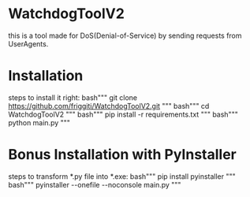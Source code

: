 # WatchdogToolV2

this is a tool made for DoS(Denial-of-Service) by sending requests from UserAgents.

# Installation
steps to install it right:
bash"""
  git clone https://github.com/friggiti/WatchdogToolV2.git
"""
bash"""
  cd WatchdogToolV2
"""
bash"""
  pip install -r requirements.txt
"""
bash"""
  python main.py
"""
# Bonus Installation with PyInstaller
steps to transform *.py file into *.exe:
bash"""
  pip install pyinstaller
"""
bash"""
  pyinstaller --onefile --noconsole main.py
"""

